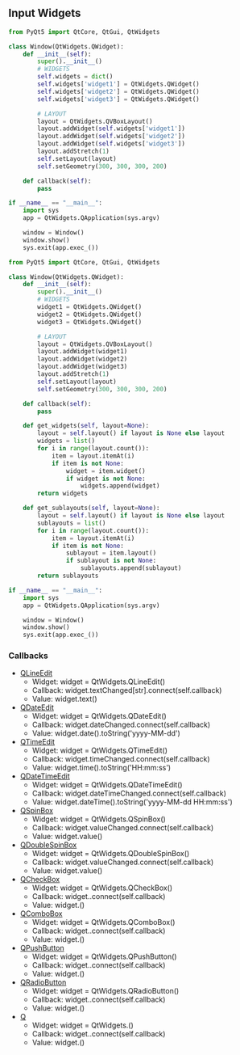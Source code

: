 ## Input Widgets
```python
from PyQt5 import QtCore, QtGui, QtWidgets

class Window(QtWidgets.QWidget):
    def __init__(self):
        super().__init__()
        # WIDGETS
        self.widgets = dict()
        self.widgets['widget1'] = QtWidgets.QWidget()
        self.widgets['widget2'] = QtWidgets.QWidget()
        self.widgets['widget3'] = QtWidgets.QWidget()

        # LAYOUT
        layout = QtWidgets.QVBoxLayout()
        layout.addWidget(self.widgets['widget1'])
        layout.addWidget(self.widgets['widget2'])
        layout.addWidget(self.widgets['widget3'])
        layout.addStretch(1)
        self.setLayout(layout)
        self.setGeometry(300, 300, 300, 200)

    def callback(self):
        pass

if __name__ == "__main__":
    import sys
    app = QtWidgets.QApplication(sys.argv)

    window = Window()
    window.show()
    sys.exit(app.exec_())
```

```python
from PyQt5 import QtCore, QtGui, QtWidgets

class Window(QtWidgets.QWidget):
    def __init__(self):
        super().__init__()
        # WIDGETS
        widget1 = QtWidgets.QWidget()
        widget2 = QtWidgets.QWidget()
        widget3 = QtWidgets.QWidget()

        # LAYOUT
        layout = QtWidgets.QVBoxLayout()
        layout.addWidget(widget1)
        layout.addWidget(widget2)
        layout.addWidget(widget3)
        layout.addStretch(1)
        self.setLayout(layout)
        self.setGeometry(300, 300, 300, 200)

    def callback(self):
        pass

    def get_widgets(self, layout=None):
        layout = self.layout() if layout is None else layout
        widgets = list()
        for i in range(layout.count()):
            item = layout.itemAt(i)
            if item is not None:
                widget = item.widget()
                if widget is not None:
                    widgets.append(widget)
        return widgets

    def get_sublayouts(self, layout=None):
        layout = self.layout() if layout is None else layout
        sublayouts = list()
        for i in range(layout.count()):
            item = layout.itemAt(i)
            if item is not None:
                sublayout = item.layout()
                if sublayout is not None:
                    sublayouts.append(sublayout)
        return sublayouts

if __name__ == "__main__":
    import sys
    app = QtWidgets.QApplication(sys.argv)

    window = Window()
    window.show()
    sys.exit(app.exec_())
```

### Callbacks
- [QLineEdit](https://doc.qt.io/qt-5/qlineedit.html)
  - Widget: widget = QtWidgets.QLineEdit()
  - Callback: widget.textChanged[str].connect(self.callback)
  - Value: widget.text()
- [QDateEdit](https://doc.qt.io/qt-5/qdateedit.html)
  - Widget: widget = QtWidgets.QDateEdit()
  - Callback: widget.dateChanged.connect(self.callback)
  - Value: widget.date().toString('yyyy-MM-dd')
- [QTimeEdit](https://doc.qt.io/qt-5/qtimeedit.html)
  - Widget: widget = QtWidgets.QTimeEdit()
  - Callback: widget.timeChanged.connect(self.callback)
  - Value: widget.time().toString('HH:mm:ss')
- [QDateTimeEdit](https://doc.qt.io/qt-5/qdatetimeedit.html)
  - Widget: widget = QtWidgets.QDateTimeEdit()
  - Callback: widget.dateTimeChanged.connect(self.callback)
  - Value: widget.dateTime().toString('yyyy-MM-dd HH:mm:ss')
- [QSpinBox](https://doc.qt.io/qt-5/qspinbox.html)
  - Widget: widget = QtWidgets.QSpinBox()
  - Callback: widget.valueChanged.connect(self.callback)
  - Value: widget.value()
- [QDoubleSpinBox](https://doc.qt.io/qt-5/qdoublespinbox.html)
  - Widget: widget = QtWidgets.QDoubleSpinBox()
  - Callback: widget.valueChanged.connect(self.callback)
  - Value: widget.value()
- [QCheckBox](https://doc.qt.io/qt-5/qcheckbox.html)
  - Widget: widget = QtWidgets.QCheckBox()
  - Callback: widget..connect(self.callback)
  - Value: widget.()
- [QComboBox](https://doc.qt.io/qt-5/qcombobox.html)
  - Widget: widget = QtWidgets.QComboBox()
  - Callback: widget..connect(self.callback)
  - Value: widget.()
- [QPushButton](https://doc.qt.io/qt-5/qpushbutton.html)
  - Widget: widget = QtWidgets.QPushButton()
  - Callback: widget..connect(self.callback)
  - Value: widget.()
- [QRadioButton](https://doc.qt.io/qt-5/qradiobutton.html)
  - Widget: widget = QtWidgets.QRadioButton()
  - Callback: widget..connect(self.callback)
  - Value: widget.()
- [Q](https://doc.qt.io/qt-5/q.html)
  - Widget: widget = QtWidgets.()
  - Callback: widget..connect(self.callback)
  - Value: widget.()




